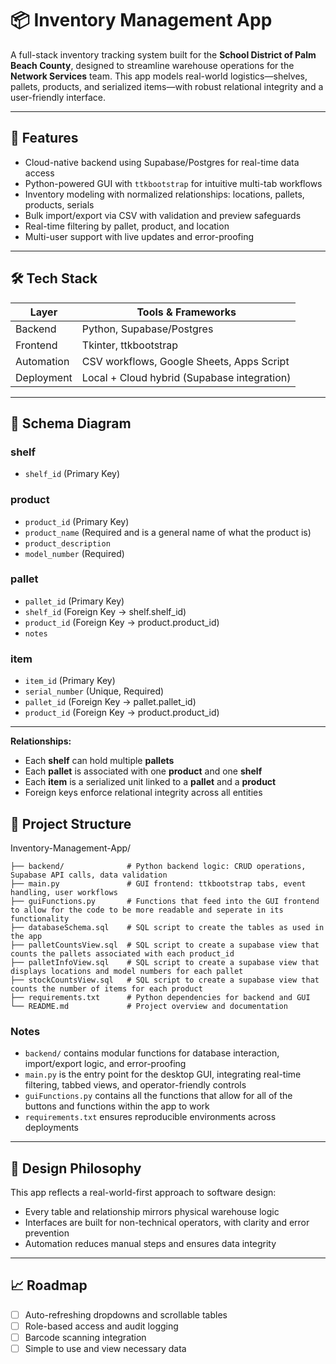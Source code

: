 # 📦 Inventory Management App

A full-stack inventory tracking system built for the **School District of Palm Beach County**, designed to streamline warehouse operations for the **Network Services** team. This app models real-world logistics—shelves, pallets, products, and serialized items—with robust relational integrity and a user-friendly interface.

---

## 🚀 Features

- Cloud-native backend using Supabase/Postgres for real-time data access  
- Python-powered GUI with `ttkbootstrap` for intuitive multi-tab workflows  
- Inventory modeling with normalized relationships: locations, pallets, products, serials  
- Bulk import/export via CSV with validation and preview safeguards  
- Real-time filtering by pallet, product, and location  
- Multi-user support with live updates and error-proofing  

---

## 🛠️ Tech Stack

| Layer      | Tools & Frameworks                        |
|------------|-------------------------------------------|
| Backend    | Python, Supabase/Postgres                 |
| Frontend   | Tkinter, ttkbootstrap                     |
| Automation | CSV workflows, Google Sheets, Apps Script |
| Deployment | Local + Cloud hybrid (Supabase integration) |

---

## 📐 Schema Diagram

### shelf
- `shelf_id` (Primary Key)

### product
- `product_id` (Primary Key)
- `product_name` (Required and is a general name of what the product is)
- `product_description`
- `model_number` (Required)

### pallet
- `pallet_id` (Primary Key)
- `shelf_id` (Foreign Key → shelf.shelf_id)
- `product_id` (Foreign Key → product.product_id)
- `notes`

### item
- `item_id` (Primary Key)
- `serial_number` (Unique, Required)
- `pallet_id` (Foreign Key → pallet.pallet_id)
- `product_id` (Foreign Key → product.product_id)

---

**Relationships:**
- Each **shelf** can hold multiple **pallets**  
- Each **pallet** is associated with one **product** and one **shelf**  
- Each **item** is a serialized unit linked to a **pallet** and a **product**  
- Foreign keys enforce relational integrity across all entities

## 📂 Project Structure
Inventory-Management-App/ 
```
├── backend/              # Python backend logic: CRUD operations, Supabase API calls, data validation 
├── main.py               # GUI frontend: ttkbootstrap tabs, event handling, user workflows
├── guiFunctions.py       # Functions that feed into the GUI frontend to allow for the code to be more readable and seperate in its functionality
├── databaseSchema.sql    # SQL script to create the tables as used in the app
├── palletCountsView.sql  # SQL script to create a supabase view that counts the pallets associated with each product_id
├── palletInfoView.sql    # SQL script to create a supabase view that displays locations and model numbers for each pallet
├── stockCountsView.sql   # SQL script to create a supabase view that counts the number of items for each product
├── requirements.txt      # Python dependencies for backend and GUI 
└── README.md             # Project overview and documentation
```

### Notes
- `backend/` contains modular functions for database interaction, import/export logic, and error-proofing  
- `main.py` is the entry point for the desktop GUI, integrating real-time filtering, tabbed views, and operator-friendly controls
- `guiFunctions.py` contains all the functions that allow for all of the buttons and functions within the app to work  
- `requirements.txt` ensures reproducible environments across deployments

---

## 🧠 Design Philosophy

This app reflects a real-world-first approach to software design:  
- Every table and relationship mirrors physical warehouse logic  
- Interfaces are built for non-technical operators, with clarity and error prevention  
- Automation reduces manual steps and ensures data integrity  

---

## 📈 Roadmap

- [ ] Auto-refreshing dropdowns and scrollable tables  
- [ ] Role-based access and audit logging  
- [ ] Barcode scanning integration
- [ ] Simple to use and view necessary data
